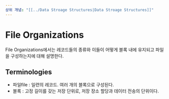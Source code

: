 ```yaml
---
상위 개념: "[[../Data Stroage Structures|Data Stroage Structures]]"
---
```

# File Organizations
File Organizations에서는 레코드들의 종류와 이들이 어떻게 블록 내에 유지되고 파일을 구성하는지에 대해 설명한다.

## Terminologies
* 파일file : 일련의 레코드. 여러 개의 블록으로 구성된다.
* 블록 : 고정 길이를 갖는 저장 단위로, 저장 장소 할당과 데이터 전송의 단위이다.


